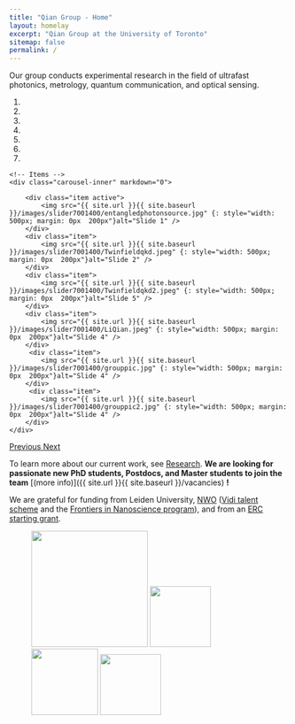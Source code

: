 ```yaml
---
title: "Qian Group - Home"
layout: homelay
excerpt: "Qian Group at the University of Toronto"
sitemap: false
permalink: /
---
```

Our group conducts experimental research in the field of ultrafast photonics, metrology, quantum communication, and optical sensing. 

<div markdown="0" id="carousel" class="carousel slide" data-ride="carousel" data-interval="5000" data-pause="hover" >
    <!-- Menu -->
    <ol class="carousel-indicators">
        <li data-target="#carousel" data-slide-to="0" class="active"></li>
        <li data-target="#carousel" data-slide-to="1"></li>
        <li data-target="#carousel" data-slide-to="2"></li>
        <li data-target="#carousel" data-slide-to="3"></li>
        <li data-target="#carousel" data-slide-to="4"></li>
        <li data-target="#carousel" data-slide-to="5"></li>
        <li data-target="#carousel" data-slide-to="6"></li>
    </ol>

    <!-- Items -->
    <div class="carousel-inner" markdown="0">

        <div class="item active">
            <img src="{{ site.url }}{{ site.baseurl }}/images/slider7001400/entangledphotonsource.jpg" {: style="width: 500px; margin: 0px  200px"}alt="Slide 1" />
        </div>
        <div class="item">
            <img src="{{ site.url }}{{ site.baseurl }}/images/slider7001400/Twinfieldqkd.jpeg" {: style="width: 500px; margin: 0px  200px"}alt="Slide 2" />
        </div>
        <div class="item">
            <img src="{{ site.url }}{{ site.baseurl }}/images/slider7001400/Twinfieldqkd2.jpeg" {: style="width: 500px; margin: 0px  200px"}alt="Slide 5" />
        </div>
        <div class="item">
            <img src="{{ site.url }}{{ site.baseurl }}/images/slider7001400/LiQian.jpeg" {: style="width: 500px; margin: 0px  200px"}alt="Slide 4" />
        </div>
         <div class="item">
            <img src="{{ site.url }}{{ site.baseurl }}/images/slider7001400/grouppic.jpg" {: style="width: 500px; margin: 0px  200px"}alt="Slide 4" />
        </div>
         <div class="item">
            <img src="{{ site.url }}{{ site.baseurl }}/images/slider7001400/grouppic2.jpg" {: style="width: 500px; margin: 0px  200px"}alt="Slide 4" />
        </div>
    </div>
  <a class="left carousel-control" href="#carousel" role="button" data-slide="prev">
    <span class="glyphicon glyphicon-chevron-left" aria-hidden="true"></span>
    <span class="sr-only">Previous</span>
  </a>
  <a class="right carousel-control" href="#carousel" role="button" data-slide="next">
    <span class="glyphicon glyphicon-chevron-right" aria-hidden="true"></span>
    <span class="sr-only">Next</span>
  </a>
</div>




To learn more about our current work, see [Research](research).
 **We are  looking for passionate new PhD students, Postdocs, and Master students to join the team** [(more info)]({{ site.url }}{{ site.baseurl }}/vacancies) **!**


We are grateful for funding from Leiden University, [NWO](www.nwo.nl) ([Vidi talent scheme](http://www.nwo.nl/en/research-and-results/programmes/Talent+Scheme) and the [Frontiers in Nanoscience program](https://www.universiteitleiden.nl/en/research/research-projects/science/frontiers-of-nanoscience-nanofront)), and from an [ERC starting grant](https://erc.europa.eu/funding/starting-grants).

<figure class="fourth">
  <img src="{{ site.url }}{{ site.baseurl }}/images/logopic/Logo_Leiden.jpg" style="width: 210px">
  <img src="{{ site.url }}{{ site.baseurl }}/images/logopic/Logo_Nanofront.jpg" style="width: 110px">
  <img src="{{ site.url }}{{ site.baseurl }}/images/logopic/Logo_NWO.jpg" style="width: 120px">
  <img src="{{ site.url }}{{ site.baseurl }}/images/logopic/Logo_ERC.jpg" style="width: 110px">
</figure>
